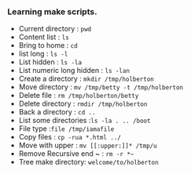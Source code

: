### Learning make scripts.
- Current directory : `pwd`
- Content list : `ls`
- Bring to home : `cd`
- list long : `ls -l`
- List hidden : `ls -la`
- List numeric long hidden : `ls -lan`
- Create a directory : `mkdir /tmp/holberton`
- Move directory : `mv /tmp/betty -t /tmp/holberton`
- Delete file : `rm /tmp/holberton/betty`
- Delete directory : `rmdir /tmp/holberton`
- Back a directory : `cd ..`
- List some directories :`ls -la . .. /boot`
- File type :`file /tmp/iamafile`
- Copy files : `cp -rua *.html ../`
- Move with upper : `mv [[:upper:]]* /tmp/u`
- Remove Recursive end ~ : `rm -r *~`
- Tree make directory: `welcome/to/holberton`
